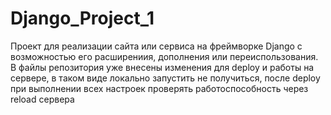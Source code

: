 # Django_Project_1
Проект для реализации сайта или сервиса на фреймворке Django с возможностью его расширениия, дополнения или переиспользования.
В файлы репозитория уже внесены изменения для deploy и работы на сервере, в таком виде локально запустить не получиться,
после deploy при выполнении всех настроек проверять работоспособность через reload сервера

